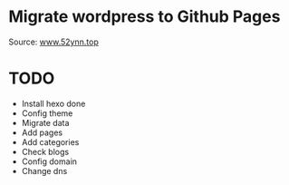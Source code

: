 # Migrate wordpress to Github Pages 
Source: www.52ynn.top
# TODO

- Install hexo  done
- Config theme
- Migrate data
- Add pages 
- Add categories
- Check blogs
- Config domain
- Change dns
